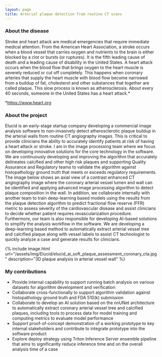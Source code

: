 ```yaml
---
layout: page
title: Arterial plaque detection from routine CT scans
---
```


### About the disease
Stroke and heart attack are medical emergencies that require immediate medical attention. From the American Heart Association, a stroke occurs when a blood vessel that carries oxygen and nutrients to the brain is either blocked by a clot or bursts (or ruptures). It is the fifth leading cause of death and a leading cause of disability in the United States. A heart attack occurs when the blood flow that brings oxygen to the heart muscle is severely reduced or cut off completely. This happens when coronary arteries that supply the heart muscle with blood flow become narrowed from a buildup of fat, cholesterol and other substances that together are called plaque. This slow process is known as atherosclerosis. About every 40 seconds, someone in the United States has a heart attack.*

*<https://www.heart.org>


### About the project
Elucid is an early-stage startup company developing a commercial image analysis software to non-invasively detect atherosclerotic plaque buildup in the arterial walls from routine CT angiography images. This is critical to provide clinicians the ability to accurately identify patients at risk of having a heart attack or stroke. I am in the image processing team where we focus on developing innovative solutions for the core technology in the software. We are continuously developing and improving the algorithm that accurately delineates calcified and other high risk plaques and supporting Quality Assurance and Regulatory teams to validate the algorithm against histopathology ground truth that meets or exceeds regulatory requirements. The image below shows an axial view of a contrast enhanced CT angiography image where the coronary arterial vessel lumen and wall can be identified and applying advanced image processing algorithm to detect plaque composition in the wall. In addition, we collaborate internally with another team to train deep-learning based models using the results from the plaque detection algorithm to predict fractional flow reserve (FFR) metric to assess severity of the cardiovascular disease and assist clinicians to decide whether patient requires revascularization procedure. Furthermore, our team is also responsible for developing AI-based solutions to simplify the analysis workflow in the software. We are developing a deep-learning based method to automatically extract arterial vessel tree and calcified plaque along with vessel labels to assist CT technologist to quickly analyze a case and generate results for clinicians. 

{% include image.html url="/assets/img/Elucid/elucid_ai_soft_plaque_assessment_coronary_cta.jpg" description="3D plaque analysis in arterial vessel wall" %}


### My contributions
* Provide internal capability to support running batch analysis on various datasets for algorithm development and verification
* Collaborate cross-functionally to support algorithm validation against histopathology ground truth and FDA 510(k) submission
* Collaborate to develop an AI solution based on the nnUNet architecture to automatically extract coronary arterial vessel tree and calcified plaques, including tools to process data for model training and computing metrics to evaluate model performance
* Support proof-of-concept demonstration of a working prototype to key internal stakeholders and contribute to integrate prototype into the software product
* Explore deploy strategy using Triton Inference Server ensemble pipeline that aims to significantly reduce inference time and on the overall analysis time of a case 
